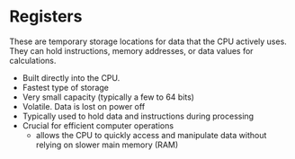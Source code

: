 # Registers
These are temporary storage locations for data that the CPU actively uses.
They can hold instructions, memory addresses, or data values for calculations.

* Built directly into the CPU. 
* Fastest type of storage
* Very small capacity (typically a few to 64 bits)
* Volatile. Data is lost on power off
* Typically used to hold data and instructions during processing
* Crucial for efficient computer operations
    * allows the CPU to quickly access and manipulate data without relying on slower main memory (RAM)
